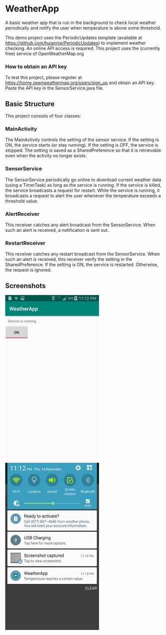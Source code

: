 # WeatherApp
A basic weather app that is run in the background to check local weather periodically and notify the user when temperature is above some threshold.

This demo project uses the PeriodicUpdates template (available at https://github.com/huiannie/PeriodicUpdates) to implement weather checking. An online API access is required. This project uses the (currently free) service of OpenWeatherMap.org

### How to obtain an API key
To test this project, please register at https://home.openweathermap.org/users/sign_up and obtain an API key. Paste the API key in the SensorService.java file. 

## Basic Structure

This project consists of four classes:

### MainActivity

The MainActivity controls the setting of the sensor service. If the setting is ON, the service starts (or stay running). If the setting is OFF, the service is stopped. The setting is saved as a SharedPreference so that it is retrievable even when the activity no longer exists.

### SensorService

The SensorService periodically go online to download current weather data (using a TimerTask) as long as the service is running. If the service is killed, the service broadcasts a request for restart. While the service is running, it broadcasts a request to alert the user whenever the temperature exceeds a threshold value. 

### AlertReceiver

This receiver catches any alert broadcast from the SensorService. When such an alert is received, a notification is sent out.

### RestartReceiver

This receiver catches any restart broadcast from the SensorService. When such an alert is received, this receiver verify the setting in the SharedPreference. If the setting is ON, the service is restarted. Otherwise, the request is ignored.

## Screenshots
<img src="gallery/WeatherApp-screenshot2-on.png" width="300"> <img src="gallery/WeatherApp-screenshot3-notification.png" width="300">
